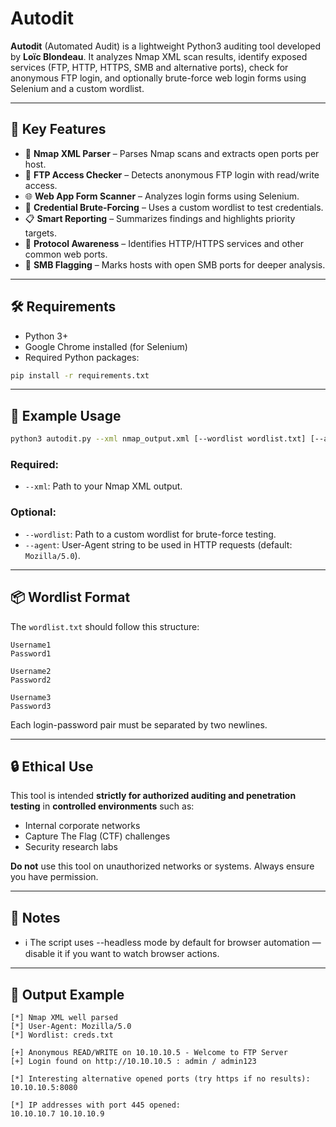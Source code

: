 # Autodit

**Autodit** (Automated Audit) is a lightweight Python3 auditing tool developed by **Loïc Blondeau**. It analyzes Nmap XML scan results, identify exposed services (FTP, HTTP, HTTPS, SMB and alternative ports), check for anonymous FTP login, and optionally brute-force web login forms using Selenium and a custom wordlist.

---

## 🚀 Key Features

- 🔎 **Nmap XML Parser** – Parses Nmap scans and extracts open ports per host.
- 🧬 **FTP Access Checker** – Detects anonymous FTP login with read/write access.
- 🌐 **Web App Form Scanner** – Analyzes login forms using Selenium.
- 🧪 **Credential Brute-Forcing** – Uses a custom wordlist to test credentials.
- 📋 **Smart Reporting** – Summarizes findings and highlights priority targets.
- 🧠 **Protocol Awareness** – Identifies HTTP/HTTPS services and other common web ports.
- 🔐 **SMB Flagging** – Marks hosts with open SMB ports for deeper analysis.

---

## 🛠️ Requirements

* Python 3+
* Google Chrome installed (for Selenium)
* Required Python packages:
```bash
pip install -r requirements.txt
```

---

## 🧪 Example Usage

```bash
python3 autodit.py --xml nmap_output.xml [--wordlist wordlist.txt] [--agent "CustomUserAgent/1.0"]
```

### Required:

* `--xml`: Path to your Nmap XML output.

### Optional:

* `--wordlist`: Path to a custom wordlist for brute-force testing.
* `--agent`: User-Agent string to be used in HTTP requests (default: `Mozilla/5.0`).

---

## 📦 Wordlist Format

The `wordlist.txt` should follow this structure:

```
Username1
Password1

Username2
Password2

Username3
Password3
```

Each login-password pair must be separated by two newlines.

---

## 🔒 Ethical Use

This tool is intended **strictly for authorized auditing and penetration testing** in **controlled environments** such as:

* Internal corporate networks
* Capture The Flag (CTF) challenges
* Security research labs

**Do not** use this tool on unauthorized networks or systems. Always ensure you have permission.

---

## 📌 Notes

* ℹ️ The script uses --headless mode by default for browser automation — disable it if you want to watch browser actions.

---

## 🧾 Output Example

```
[*] Nmap XML well parsed
[*] User-Agent: Mozilla/5.0
[*] Wordlist: creds.txt

[+] Anonymous READ/WRITE on 10.10.10.5 - Welcome to FTP Server
[+] Login found on http://10.10.10.5 : admin / admin123

[*] Interesting alternative opened ports (try https if no results):
10.10.10.5:8080

[*] IP addresses with port 445 opened:
10.10.10.7 10.10.10.9
```